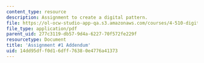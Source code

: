 ```yaml
---
content_type: resource
description: Assignment to create a digital pattern.
file: https://ol-ocw-studio-app-qa.s3.amazonaws.com/courses/4-510-digital-design-fabrication-fall-2008/14dd95dff0d16dff76380e4776a41373_assn1b.pdf
file_type: application/pdf
parent_uid: 277c3119-db57-9d4a-6227-70f572fe229f
resourcetype: Document
title: 'Assignment #1 Addendum'
uid: 14dd95df-f0d1-6dff-7638-0e4776a41373
---
```

